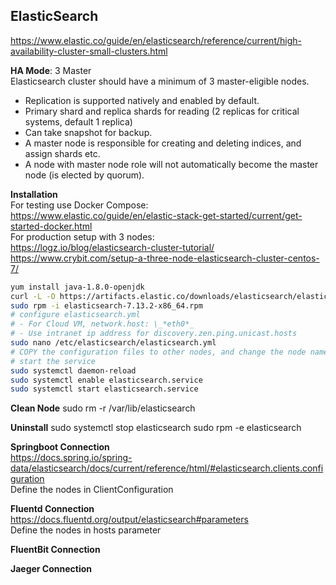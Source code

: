## ElasticSearch
https://www.elastic.co/guide/en/elasticsearch/reference/current/high-availability-cluster-small-clusters.html

**HA Mode**: 3 Master  
Elasticsearch cluster should have a minimum of 3 master-eligible nodes.
- Replication is supported natively and enabled by default.  
- Primary shard and replica shards for reading (2 replicas for critical systems, default 1 replica)
- Can take snapshot for backup.
- A master node is responsible for creating and deleting indices, and assign shards etc.
- A node with master node role will not automatically become the master node (is elected by quorum).

**Installation**  
For testing use Docker Compose:  
https://www.elastic.co/guide/en/elastic-stack-get-started/current/get-started-docker.html  
For production setup with 3 nodes:  
https://logz.io/blog/elasticsearch-cluster-tutorial/  
https://www.crybit.com/setup-a-three-node-elasticsearch-cluster-centos-7/  
```sh
yum install java-1.8.0-openjdk
curl -L -O https://artifacts.elastic.co/downloads/elasticsearch/elasticsearch-7.13.2-x86_64.rpm
sudo rpm -i elasticsearch-7.13.2-x86_64.rpm
# configure elasticsearch.yml
# - For Cloud VM, network.host: \_*eth0*_ 
# - Use intranet ip address for discovery.zen.ping.unicast.hosts
sudo nano /etc/elasticsearch/elasticsearch.yml
# COPY the configuration files to other nodes, and change the node name.
# start the service
sudo systemctl daemon-reload
sudo systemctl enable elasticsearch.service
sudo systemctl start elasticsearch.service 
```
**Clean Node**
sudo rm -r /var/lib/elasticsearch

**Uninstall**
sudo systemctl stop elasticsearch
sudo rpm -e elasticsearch

**Springboot Connection**  
https://docs.spring.io/spring-data/elasticsearch/docs/current/reference/html/#elasticsearch.clients.configuration  
Define the nodes in ClientConfiguration

**Fluentd Connection**  
https://docs.fluentd.org/output/elasticsearch#parameters  
Define the nodes in hosts parameter

**FluentBit Connection**

**Jaeger Connection**

